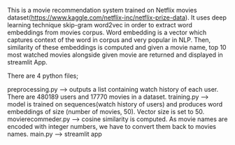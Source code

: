 This is a movie recommendation system trained on Netflix movies dataset(https://www.kaggle.com/netflix-inc/netflix-prize-data). It uses deep learning technique skip-gram word2vec in order to extract word embeddings from movies corpus. Word embedding is a vector which captures context of the word in corpus and very popular in NLP. Then, similarity of these embeddings is computed and given a movie name, top 10 most watched movies alongside given movie are returned and displayed in streamlit App.

There are 4 python files;

preprocessing.py --> outputs a list containing watch history of each user. There are 480189 users and 17770 movies in a dataset.
training.py      --> model is trained on sequences(watch history of users) and produces word embeddings of size (number of movies, 50). 			      Vector size is set to 50.
movierecommeder.py --> cosine similarity is computed. As movie names are encoded with integer numbers, we have to convert them back to movies names.
main.py           --> streamlit app


